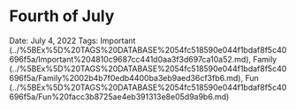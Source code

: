 # Fourth of July

Date: July 4, 2022
Tags: Important (../%5BEx%5D%20TAGS%20DATABASE%2054fc518590e044f1bdaf8f5c40696f5a/Important%204810c9687cc441d0aa3f3d697ca10a52.md), Family (../%5BEx%5D%20TAGS%20DATABASE%2054fc518590e044f1bdaf8f5c40696f5a/Family%2002b4b7f0edb4400ba3eb9aed36cf3fb6.md), Fun (../%5BEx%5D%20TAGS%20DATABASE%2054fc518590e044f1bdaf8f5c40696f5a/Fun%20facc3b8725ae4eb391313e8e05d9a9b6.md)